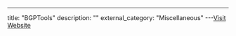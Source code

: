 ---
title: "BGPTools"
description: ""
external_category: "Miscellaneous"
---[Visit Website](https://bgp.tools)

